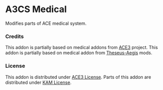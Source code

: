 # A3CS Medical
Modifies parts of ACE medical system.

### Credits
This addon is partially based on medical addons from [ACE3](https://github.com/acemod/ACE3) project.
This addon is partially based on medical addon from [Theseus-Aegis](https://github.com/Theseus-Aegis/Mods/tree/master/addons/medical) mods.

### License
This addon is distributed under [ACE3 License](https://github.com/acemod/ACE3/blob/master/LICENSE).
Parts of this addon are distributed under [KAM License](https://github.com/Tomcat-SG/KAM/blob/dev-Tomcat/LICENSE).
